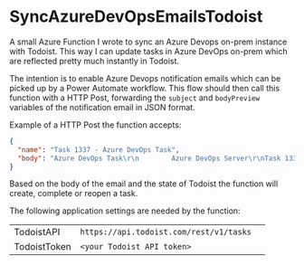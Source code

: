 # SyncAzureDevOpsEmailsTodoist

A small Azure Function I wrote to sync an Azure Devops on-prem instance with Todoist. This way I can update tasks in Azure DevOps on-prem which are reflected pretty much instantly in Todoist.

The intention is to enable Azure Devops notification emails which can be picked up by a Power Automate workflow. This flow should then call this function with a HTTP Post, forwarding the `subject` and `bodyPreview` variables of the notification email in JSON format.

Example of a HTTP Post the function accepts:

```json
{
  "name": "Task 1337 - Azure DevOps Task",
  "body": "Azure DevOps Task\r\n        Azure DevOps Server\r\nTask 1337 state was changed to Closed\r\n\r\nAzure DevOps Task\r\n\r\nView work item\r\nChanged By      John Doe\r\nState   Closed     Active\r\nReason  Completed     Reactivated\r\nWe sent you this no"
}
```

Based on the body of the email and the state of Todoist the function will create, complete or reopen a task.

The following application settings are needed by the function:

| | | |
|-|-|-|
| TodoistAPI | `https://api.todoist.com/rest/v1/tasks` |
| TodoistToken | `<your Todoist API token>` |